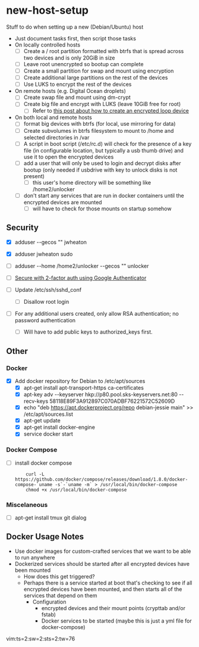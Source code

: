 # new-host-setup
Stuff to do when setting up a new (Debian/Ubuntu) host

- Just document tasks first, then script those tasks
- On locally controlled hosts
  - [ ] Create a / root partition formatted with btrfs that is spread across two
    devices and is only 20GiB in size
  - [ ] Leave root unencrypted so bootup can complete
  - [ ] Create a small partition for swap and mount using encryption
  - [ ] Create additional large partitions on the rest of the devices
  - [ ] Use LUKS to encrypt the rest of the devices
- On remote hosts (e.g. Digital Ocean droplets)
  - [ ] Create swap file and mount using dm-crypt
  - [ ] Create big file and encrypt with LUKS (leave 10GiB free for root)
    - [ ] Refer to [this post about how to create an encrypted loop device][1]
- On both local and remote hosts
  - [ ] format big devices with btrfs (for local, use mirroring for data)
  - [ ] Create subvolumes in btrfs filesystem to mount to /home and selected
    directories in /var
  - [ ] A script in boot script (/etc/rc.d) will check for the presence of a key
    file (in configurable location, but typically a usb thumb drive) and use
    it to open the encrypted devices
  - [ ] add a user that will only be used to login and decrypt disks after
    bootup (only needed if usbdrive with key to unlock disks is not present)
    - [ ] this user's home directory will be something like /home2/unlocker
  - [ ] don't start any services that are run in docker containers until the
    encrypted devices are mounted
    - [ ] will have to check for those mounts on startup somehow

## Security
- [x] adduser --gecos "" jwheaton
- [x] adduser jwheaton sudo
- [ ] adduser --home /home2/unlocker --gecos "" unlocker
- [ ] [Secure with 2-factor auth using Google Authenticator][2]

- [ ] Update /etc/ssh/sshd_conf
  - [ ] Disallow root login
- [ ] For any additional users created, only allow RSA authentication; no
  password authentication
  - [ ] Will have to add public keys to authorized_keys first.

## Other
### Docker
- [x] Add docker repository for Debian to /etc/apt/sources
  - [x] apt-get install apt-transport-https ca-certificates
  - [x] apt-key adv --keyserver hkp://p80.pool.sks-keyservers.net:80 --recv-keys 58118E89F3A912897C070ADBF76221572C52609D
  - [x] echo "deb https://apt.dockerproject.org/repo debian-jessie main" >> /etc/apt/sources.list
  - [x] apt-get update
  - [x] apt-get install docker-engine
  - [x] service docker start

### Docker Compose
- [ ] install docker compose

          curl -L https://github.com/docker/compose/releases/download/1.8.0/docker-compose-`uname -s`-`uname -m` > /usr/local/bin/docker-compose
          chmod +x /usr/local/bin/docker-compose

### Miscelaneous
- [ ] apt-get install tmux git dialog

## Docker Usage Notes
- Use docker images for custom-crafted services that we want to be able to run anywhere
- Dockerized services should be started after all encrypted devices have been mounted
  - How does this get triggered?
  - Perhaps there is a service started at boot that's checking to see if all encrypted devices have been mounted, and then starts all of the services that depend on them
    - Configuration
      - encrypted devices and their mount points (crypttab and/or fstab)
      - Docker services to be started (maybe this is just a yml file for docker-compose)

[1]: https://www.digitalocean.com/community/tutorials/how-to-use-dm-crypt-to-create-an-encrypted-volume-on-an-ubuntu-vps
[2]: http://www.howtogeek.com/121650/how-to-secure-ssh-with-google-authenticators-two-factor-authentication/

vim:ts=2:sw=2:sts=2:tw=76
